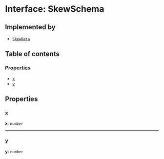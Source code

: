 # Interface: SkewSchema

## Implemented by

* [`SkewData`](/en/auto-docs/playground-react/classes/SkewData.md)

## Table of contents

### Properties

* [x](/en/auto-docs/playground-react/interfaces/SkewSchema.md#x)
* [y](/en/auto-docs/playground-react/interfaces/SkewSchema.md#y)

## Properties

### x

**x**: `number`

***

### y

**y**: `number`
